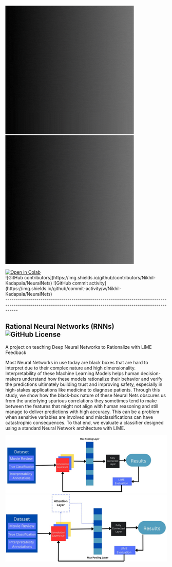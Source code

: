 <img src="images/NN.gif" width="400"/> <img src="images/title.gif" width="400"/> 

<a href="https://colab.research.google.com/github/Nikhil-Kadapala/NeuralNets/blob/main/CNNwithLIME%26Attn.ipynb" target="_blank">
  <img src="https://colab.research.google.com/assets/colab-badge.svg" alt="Open in Colab"/>
</a>
<br/>
![GitHub contributors](https://img.shields.io/github/contributors/Nikhil-Kadapala/NeuralNets)
![GitHub commit activity](https://img.shields.io/github/commit-activity/w/Nikhil-Kadapala/NeuralNets)
</br>
------------------------------------------------------------------------------------------------------------------------------------------------------------------

## Rational Neural Networks (RNNs) ![GitHub License](https://img.shields.io/github/license/Nikhil-Kadapala/NeuralNets)
A project on teaching Deep Neural Networks to Rationalize with LIME Feedback

Most Neural Networks in use today  are black boxes that are hard to interpret due to their complex nature and high dimensionality. 
Interpretability of these Machine Learning Models helps human decision-makers understand how these models rationalize their behavior 
and verify the predictions ultimately building trust and improving safety, especially in high-stakes applications like medicine to diagnose patients. 
Through this study, we show how the black-box nature of these Neural Nets obscures us from the underlying spurious correlations they 
sometimes tend to make between the features that might not align with human reasoning and still manage to deliver predictions with high accuracy. 
This can be a problem when sensitive variables are involved and misclassifications can have catastrophic consequences. 
To that end, we evaluate a classifier designed using a standard Neural Network architecture with LIME.

<img src="images/standard CNN.png" alt="">

<img src="images/custom CNN.png" alt="">
